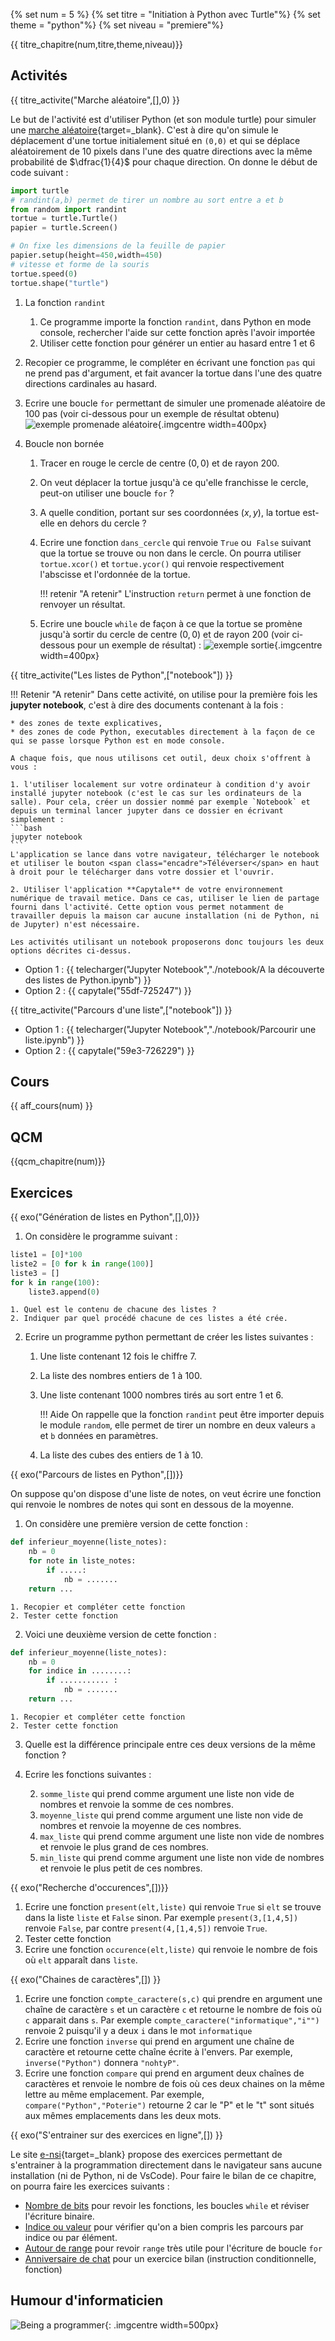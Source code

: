 
{% set num = 5 %}
{% set titre = "Initiation à Python avec Turtle"%}
{% set theme = "python"%}
{% set niveau = "premiere"%} 

{{ titre_chapitre(num,titre,theme,niveau)}}
 
## Activités 

{{ titre_activite("Marche aléatoire",[],0) }}

Le but de l'activité est d'utiliser Python (et son module turtle) pour simuler une [marche aléatoire](https://fr.wikipedia.org/wiki/Marche_al%C3%A9atoire){target=_blank}. C'est à dire qu'on simule le déplacement d'une tortue initialement situé en `(0,0)` et qui se déplace aléatoirement de 10 pixels dans l'une des quatre directions avec la même probabilité de $\dfrac{1}{4}$ pour chaque direction. On donne le début de code suivant :
```python
import turtle
# randint(a,b) permet de tirer un nombre au sort entre a et b
from random import randint
tortue = turtle.Turtle()
papier = turtle.Screen()

# On fixe les dimensions de la feuille de papier
papier.setup(height=450,width=450)
# vitesse et forme de la souris
tortue.speed(0)
tortue.shape("turtle")
```

1. La fonction `randint`
    1. Ce programme importe la fonction `randint`, dans Python en mode console, rechercher l'aide sur cette fonction après l'avoir importée
    2. Utiliser cette fonction pour générer un entier au hasard entre 1 et 6

2. Recopier ce programme, le compléter en écrivant une fonction `pas` qui ne prend pas d'argument, et fait avancer la tortue dans l'une des quatre directions cardinales au hasard.

3. Ecrire une boucle `for` permettant de simuler une promenade aléatoire de 100 pas (voir ci-dessous pour un exemple de résultat obtenu)
![exemple promenade aléatoire](./images/C5/ex_promenade.png){.imgcentre width=400px}

4.  Boucle non bornée

    1. Tracer en rouge le cercle de centre $(0,0)$ et de rayon $200$.
    2. On veut déplacer la tortue jusqu'à ce qu'elle franchisse le cercle, peut-on utiliser une boucle `for` ?
    3. A quelle condition, portant sur ses coordonnées $(x,y)$, la tortue est-elle en dehors du cercle ?
    4. Ecrire une fonction `dans_cercle` qui renvoie `True` ou  `False` suivant que la tortue se trouve ou non dans le cercle. On pourra utiliser `tortue.xcor()` et `tortue.ycor()` qui renvoie respectivement l'abscisse et l'ordonnée de la tortue.

        !!! retenir "A retenir"
            L'instruction `return` permet à une fonction de renvoyer un résultat.
    
    5. Ecrire une boucle `while` de façon à ce que la tortue se promène jusqu'à sortir du cercle de centre $(0,0)$ et de rayon $200$ (voir ci-dessous pour un exemple de résultat) :
    ![exemple sortie](./images/C5/ex_sortie.png){.imgcentre width=400px}


{{ titre_activite("Les listes de Python",["notebook"]) }}

!!! Retenir "A retenir"
    Dans cette activité, on utilise pour la première fois les **jupyter notebook**, c'est à dire des documents contenant à la fois :

    * des zones de texte explicatives, 
    * des zones de code Python, executables directement à la façon de ce qui se passe lorsque Python est en mode console.

    A chaque fois, que nous utilisons cet outil, deux choix s'offrent à vous :

    1. l'utiliser localement sur votre ordinateur à condition d'y avoir installé jupyter notebook (c'est le cas sur les ordinateurs de la salle). Pour cela, créer un dossier nommé par exemple `Notebook` et depuis un terminal lancer jupyter dans ce dossier en écrivant simplement :
    ```bash
    jupyter notebook
    ```
    L'application se lance dans votre navigateur, télécharger le notebook et utiliser le bouton <span class="encadre">Téléverser</span> en haut à droit pour le télécharger dans votre dossier et l'ouvrir.

    2. Utiliser l'application **Capytale** de votre environnement numérique de travail metice. Dans ce cas, utiliser le lien de partage fourni dans l'activité. Cette option vous permet notamment de travailler depuis la maison car aucune installation (ni de Python, ni de Jupyter) n'est nécessaire.

    Les activités utilisant un notebook proposerons donc toujours les deux options décrites ci-dessus.


* Option 1 : {{ telecharger("Jupyter Notebook","./notebook/A la découverte des listes de Python.ipynb") }}
* Option 2 : {{ capytale("55df-725247") }} 

{{ titre_activite("Parcours d'une liste",["notebook"]) }}

* Option 1 : {{ telecharger("Jupyter Notebook","./notebook/Parcourir une liste.ipynb") }}
* Option 2 : {{ capytale("59e3-726229") }} 


## Cours

{{ aff_cours(num) }}


## QCM

{{qcm_chapitre(num)}} 

## Exercices


{{ exo("Génération de listes en Python",[],0)}}

1. On considère le programme suivant :
```python
liste1 = [0]*100
liste2 = [0 for k in range(100)]
liste3 = []
for k in range(100):
    liste3.append(0)
```

    1. Quel est le contenu de chacune des listes ?
    2. Indiquer par quel procédé chacune de ces listes a été crée.

2. Ecrire un programme python permettant de créer les listes suivantes :
    1. Une liste contenant 12 fois le chiffre 7.
    2. La liste des nombres entiers de 1 à 100.
    3. Une liste contenant 1000 nombres tirés au sort entre 1 et 6.

        !!! Aide 
            On rappelle que la fonction `randint` peut être importer depuis le module `random`, elle permet de tirer un nombre en deux valeurs `a` et `b` données en paramètres.

    4. La liste des cubes des entiers de 1 à 10.


{{ exo("Parcours de listes en Python",[])}}

On suppose qu'on dispose d'une liste de notes, on veut écrire une fonction qui renvoie le nombres de notes qui sont en dessous de la moyenne. 

1. On considère une première version de cette fonction :
```python
def inferieur_moyenne(liste_notes):
	nb = 0
	for note in liste_notes:
	    if .....:
	    	nb = .......
	return ...
```
    1. Recopier et compléter cette fonction
    2. Tester cette fonction 

2. Voici une deuxième version de cette fonction :
```python
def inferieur_moyenne(liste_notes):
	nb = 0
	for indice in ........:
	    if ........... : 
	    	nb = .......
	return ...
```
    1. Recopier et compléter cette fonction
    2. Tester cette fonction

3. Quelle est la différence principale entre ces deux versions de la même fonction ?
4. Ecrire les fonctions suivantes :
    
    2. `somme_liste` qui prend comme argument une liste non vide de nombres et renvoie la somme de ces nombres.
    3. `moyenne_liste` qui prend comme argument une liste non vide de nombres et renvoie la moyenne de ces nombres.
    4. `max_liste` qui prend comme argument une liste non vide de nombres et renvoie le plus grand de ces nombres.
    5. `min_liste` qui prend comme argument une liste non vide de nombres et renvoie le plus petit de ces nombres.

{{ exo("Recherche d'occurences",[])}}

1. Ecrire une fonction `present(elt,liste)` qui renvoie `True` si `elt` se trouve dans la liste `liste` et `False` sinon. Par exemple `present(3,[1,4,5])` renvoie `False`, par contre `present(4,[1,4,5])` renvoie `True`.
2. Tester cette fonction
3.  Ecrire une fonction `occurence(elt,liste)` qui renvoie le nombre de fois où `elt` apparaît dans `liste`.


{{ exo("Chaines de caractères",[]) }}

1. Ecrire une fonction `compte_caractere(s,c)` qui prendre en argument une chaîne de caractère `s` et un caractère `c` et retourne le nombre de fois où `c` apparait dans `s`. Par exemple `compte_caractere("informatique","i"")` renvoie 2 puisqu'il y a deux `i` dans le mot `informatique`
2. Ecrire une fonction `inverse` qui prend en argument une chaîne de caractère et retourne cette chaîne écrite à l'envers. Par exemple, `inverse("Python")` donnera `"nohtyP"`.
3. Ecrire une fonction `compare` qui prend en argument deux chaînes de caractères et renvoie le nombre de fois où ces deux chaines on la même lettre au même emplacement. Par exemple, `compare("Python","Poterie")` retourne 2 car le "P" et le "t" sont situés aux mêmes emplacements dans les deux mots.


{{ exo("S'entrainer sur des exercices en ligne",[]) }}

Le site [e-nsi](https://e-nsi.gitlab.io/pratique/N0/){target=_blank} propose des exercices permettant de s'entrainer à la programmation directement dans le navigateur sans aucune installation (ni de Python, ni de VsCode). Pour faire le bilan de ce chapitre, on pourra faire les exercices suivants :

* [Nombre de bits](https://e-nsi.gitlab.io/pratique/N0/100-nb_bits/sujet/) pour revoir les fonctions, les boucles `while` et réviser l'écriture binaire.
* [Indice ou valeur](https://e-nsi.gitlab.io/pratique/N0/100-indices_valeurs/sujet/) pour vérifier qu'on a bien compris les parcours par indice ou par élément.
* [Autour de range](https://e-nsi.gitlab.io/pratique/N0/100-range/sujet/) pour revoir  `range` très utile pour l'écriture de boucle `for`
* [Anniversaire de chat](https://e-nsi.gitlab.io/pratique/N0/205-channiv/sujet/) pour un exercice bilan (instruction conditionnelle, fonction)


## Humour d'informaticien

![Being a programmer](./images/C5/joke-being-a-programmer.png){: .imgcentre width=500px}